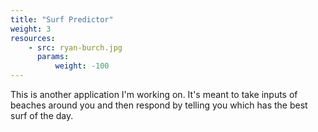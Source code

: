 ```yaml
---
title: "Surf Predictor"
weight: 3
resources:
    - src: ryan-burch.jpg
      params:
          weight: -100
---
```


This is another application I'm working on. It's meant to take inputs of beaches around you and then respond by telling you which has the best surf of the day.